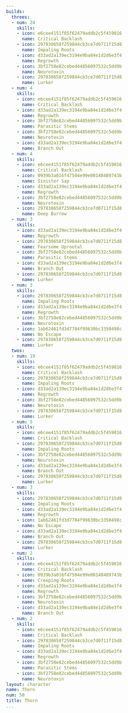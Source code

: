 ```yaml
---
builds:
  threes:
  - num: 24
    skills:
    - icon: e6cee4151f85f62479addb2c5f459016
      name: Critical Backlash
    - icon: 297830658f259844cb3ce7d0711f15d8
      name: Impaling Roots
    - icon: d33ad2a139ec3194e9ba84e1d2d6e3f4
      name: Regrowth
    - icon: 3bf2758e82cebed44856097532c5dd9b
      name: Neurotoxin
    - icon: 297830658f259844cb3ce7d0711f15d8
      name: Lurker
  - num: 4
    skills:
    - icon: e6cee4151f85f62479addb2c5f459016
      name: Critical Backlash
    - icon: d33ad2a139ec3194e9ba84e1d2d6e3f4
      name: Regrowth
    - icon: 3bf2758e82cebed44856097532c5dd9b
      name: Parasitic Stems
    - icon: 3bf2758e82cebed44856097532c5dd9b
      name: Neurotoxin
    - icon: d33ad2a139ec3194e9ba84e1d2d6e3f4
      name: Branch Out
  - num: 4
    skills:
    - icon: e6cee4151f85f62479addb2c5f459016
      name: Critical Backlash
    - icon: 0939b3a016f47504e99e00148489743b
      name: Sinister Sap
    - icon: d33ad2a139ec3194e9ba84e1d2d6e3f4
      name: Regrowth
    - icon: 3bf2758e82cebed44856097532c5dd9b
      name: Neurotoxin
    - icon: 297830658f259844cb3ce7d0711f15d8
      name: Deep Burrow
  - num: 3
    skills:
    - icon: d33ad2a139ec3194e9ba84e1d2d6e3f4
      name: Regrowth
    - icon: 297830658f259844cb3ce7d0711f15d8
      name: Fearsome Uprootal
    - icon: 3bf2758e82cebed44856097532c5dd9b
      name: Parasitic Stems
    - icon: d33ad2a139ec3194e9ba84e1d2d6e3f4
      name: Branch Out
    - icon: 297830658f259844cb3ce7d0711f15d8
      name: Lurker
  - num: 3
    skills:
    - icon: 297830658f259844cb3ce7d0711f15d8
      name: Impaling Roots
    - icon: d33ad2a139ec3194e9ba84e1d2d6e3f4
      name: Regrowth
    - icon: 3bf2758e82cebed44856097532c5dd9b
      name: Neurotoxin
    - icon: 1ab62461fd3d7784f99630bc3350498c
      name: No Escape
    - icon: 297830658f259844cb3ce7d0711f15d8
      name: Lurker
  twos:
  - num: 19
    skills:
    - icon: e6cee4151f85f62479addb2c5f459016
      name: Critical Backlash
    - icon: 297830658f259844cb3ce7d0711f15d8
      name: Impaling Roots
    - icon: d33ad2a139ec3194e9ba84e1d2d6e3f4
      name: Regrowth
    - icon: 3bf2758e82cebed44856097532c5dd9b
      name: Neurotoxin
    - icon: 297830658f259844cb3ce7d0711f15d8
      name: Lurker
  - num: 5
    skills:
    - icon: e6cee4151f85f62479addb2c5f459016
      name: Critical Backlash
    - icon: 297830658f259844cb3ce7d0711f15d8
      name: Impaling Roots
    - icon: 3bf2758e82cebed44856097532c5dd9b
      name: Neurotoxin
    - icon: d33ad2a139ec3194e9ba84e1d2d6e3f4
      name: Branch Out
    - icon: 297830658f259844cb3ce7d0711f15d8
      name: Lurker
  - num: 3
    skills:
    - icon: 297830658f259844cb3ce7d0711f15d8
      name: Impaling Roots
    - icon: d33ad2a139ec3194e9ba84e1d2d6e3f4
      name: Regrowth
    - icon: 1ab62461fd3d7784f99630bc3350498c
      name: No Escape
    - icon: d33ad2a139ec3194e9ba84e1d2d6e3f4
      name: Branch Out
    - icon: 297830658f259844cb3ce7d0711f15d8
      name: Lurker
  - num: 2
    skills:
    - icon: e6cee4151f85f62479addb2c5f459016
      name: Critical Backlash
    - icon: 0939b3a016f47504e99e00148489743b
      name: Creeping Roots
    - icon: d33ad2a139ec3194e9ba84e1d2d6e3f4
      name: Regrowth
    - icon: 3bf2758e82cebed44856097532c5dd9b
      name: Neurotoxin
    - icon: d33ad2a139ec3194e9ba84e1d2d6e3f4
      name: Branch Out
  - num: 2
    skills:
    - icon: e6cee4151f85f62479addb2c5f459016
      name: Critical Backlash
    - icon: 297830658f259844cb3ce7d0711f15d8
      name: Impaling Roots
    - icon: d33ad2a139ec3194e9ba84e1d2d6e3f4
      name: Regrowth
    - icon: 3bf2758e82cebed44856097532c5dd9b
      name: Parasitic Stems
    - icon: 3bf2758e82cebed44856097532c5dd9b
      name: Neurotoxin
layout: character
name: Thorn
num: 50
title: Thorn
...
```

